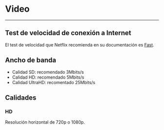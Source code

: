 # Video

---

## Test de velocidad de conexión a Internet

El test de velocidad que Netflix recomienda en su documentación es [Fast](http://fast.com/).

## Ancho de banda

* Calidad SD: recomendado 3Mbits/s
* Calidad HD: recomendado 5Mbits/s
* Calidad UltraHD: recomentado 25Mbits/s

## Calidades

### HD

Resolución horizontal de 720p o 1080p.
